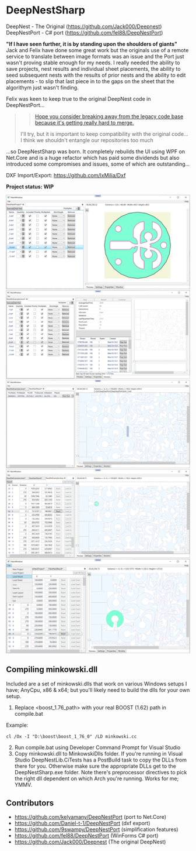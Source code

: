 # DeepNestSharp
DeepNest - The Original (https://github.com/Jack000/Deepnest)<br />
DeepNestPort - C# port (https://github.com/fel88/DeepNestPort)

**"If I have seen further, it is by standing upon the shoulders of giants"**<br />
Jack and Felix have done some great work but the originals use of a remote service
to translate between image formats was an issue and the Port just wasn't proving stable 
enough for my needs. I really needed the ability to save projects, nest 
results and individual sheet placements, the ability to seed subsequent nests with 
the results of prior nests and the ability to edit placements - to slip that 
last piece in to the gaps on the sheet that the algorithym just wasn't finding.

Felix was keen to keep true to the original DeepNest code in DeepNestPort...
> > [Hope you consider breaking away from the legacy code base because it's getting really hard to merge.](https://github.com/fel88/DeepNestPort/issues/12#issuecomment-875273391)
> 
> I'll try, but it is important to keep compatibility with the original code...
> I think we shouldn't entangle our repositories too much

...so DeepNestSharp was born. It completely rebuilds the UI using WPF on Net.Core
and is a huge refactor which has paid some dividends but also introduced some 
compromises and issues, some of which are outstanding... 

DXF Import/Export: https://github.com/IxMilia/Dxf

**Project status: WIP**

<img src="imgs/2.png"/>
<img src="imgs/3.png"/>
<img src="imgs/NestResultEditor.png"/>
<img src="imgs/SheetPlacementEditor.png"/>
<img src="imgs/SaveFiles.png"/>


## Compiling minkowski.dll
Included are a set of minkowski.dlls that work on various Windows setups I 
have; AnyCpu, x86 & x64; but you'll likely need to build the dlls for your
own setup.

1. Replace <boost_1.76_path> with your real BOOST (1.62) path in compile.bat

Example:
```
cl /Ox -I "D:\boost\boost_1_76_0" /LD minkowski.cc
```
2. Run compile.bat using Developer Command Prompt for Visual Studio
3. Copy minkowski.dll to MinkowskiDlls folder. If you're running in Visual Studio
DeepNestLib.CiTests has a PostBuild task to copy the DLLs from there for you. 
Otherwise make sure the appropriate DLLs get to the DeepNestSharp.exe folder. Note
there's preprocessor directives to pick the right dll dependent on which Arch 
you're running. Works for me; YMMV.

## Contributors
* https://github.com/kelyamany/DeepNestPort (port to Net.Core)
* https://github.com/Daniel-t-1/DeepNestPort (dxf export)
* https://github.com/9swampy/DeepNestPort (simplification features)
* https://github.com/fel88/DeepNestPort (WinForms C# port)
* https://github.com/Jack000/Deepnest (The original DeepNest)
